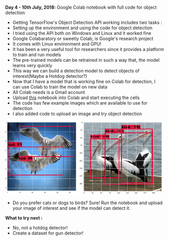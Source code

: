 **Day 4 - 10th July, 2018:** Google Colab notebook with full code for object detection    
* Getting TensorFlow's Object Detection API working includes two tasks :  
* Setting up the environment and using the code for object detection     
* I tried using the API both on Windows and Linux and it worked fine  
* Google Colabaratory or sweetly Colab, is Google's research project  
* It comes with Linux environment and GPU!  
* It has been a very useful tool for researchers since it provides a platform to train and run models    
* The pre-trained models can be retrained in such a way that, the model learns very quickly    
* This way we can build a detection model to detect objects of interest(Maybe a Hotdog detector?)
* Now that I have a model that is working fine on Colab for detection, I can use Colab to train the model on new data      
* All Colab needs is a Gmail account  
* Upload [this](https://github.com/theimgclist/100DaysOfMLCode/blob/master/Day4/ObjectDetectionOnColab.ipynb) notebook into Colab and start executing the cells   
* The code has few example images which are available to use for detection  
* I also added code to upload an image and try object detection  

<p><img src="https://raw.githubusercontent.com/theimgclist/100DaysOfMLCode/master/images/birds.png"/></p>  

* Do you prefer cats or dogs to birds? Sure! Run the notebook and upload your image of interest and see if the model can detect it.    

**What to try next :**  
* No, not a hotdog detector!  
* Create a dataset for gun detector!
